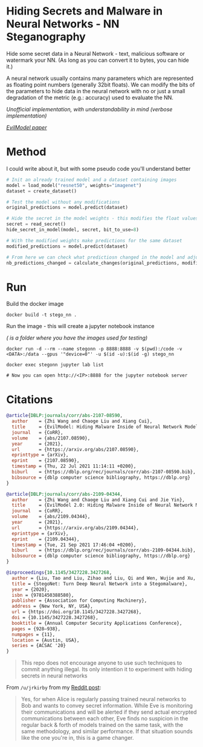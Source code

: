 # Hiding Secrets and Malware in Neural Networks - NN Steganography

Hide some secret data in a Neural Network - text, malicious software or watermark your NN.
(As long as you can convert it to bytes, you can hide it.)

A neural network usually contains many parameters which are represented as floating point numbers
(generally 32bit floats). We can modify the bits of the parameters to hide data in the neural network with no or just
a small degradation of the metric (e.g.: accuracy) used to evaluate the NN.

*Unofficial implementation, with understandability in mind (verbose implementation)*

[*EvilModel paper*](https://arxiv.org/abs/2107.08590)

# Method

I could write about it, but with some pseudo code you'll understand better

```python
# Init an already trained model and a dataset containing images
model = load_model("resnet50", weights="imagenet")
dataset = create_dataset()

# Test the model without any modifications
original_predictions = model.predict(dataset)

# Hide the secret in the model weights - this modifies the float values in the model
secret = read_secret()
hide_secret_in_model(model, secret, bit_to_use=8)

# With the modified weights make predictions for the same dataset
modified_predictions = model.predict(dataset)

# From here we can check what predictiosn changed in the model and adjust the hiding of the secret if necessary
nb_predictions_changed = calculate_changes(original_predictions, modified_predictions)
```

# Run

Build the docker image

```shell
docker build -t stego_nn .
```

Run the image - this will create a jupyter notebook instance

*(<DATA> is a folder where you have the images used for testing)*

```shell
docker run -d --rm --name stegonn -p 8888:8888 -v $(pwd):/code -v <DATA>:/data --gpus '"device=0"' -u $(id -u):$(id -g) stego_nn

docker exec stegonn jupyter lab list

# Now you can open http://<IP>:8888 for the jupyter notebook server
```

# Citations

```bibtex
@article{DBLP:journals/corr/abs-2107-08590,
  author    = {Zhi Wang and Chaoge Liu and Xiang Cui},
  title     = {EvilModel: Hiding Malware Inside of Neural Network Models},
  journal   = {CoRR},
  volume    = {abs/2107.08590},
  year      = {2021},
  url       = {https://arxiv.org/abs/2107.08590},
  eprinttype = {arXiv},
  eprint    = {2107.08590},
  timestamp = {Thu, 22 Jul 2021 11:14:11 +0200},
  biburl    = {https://dblp.org/rec/journals/corr/abs-2107-08590.bib},
  bibsource = {dblp computer science bibliography, https://dblp.org}
}
```

```bibtex
@article{DBLP:journals/corr/abs-2109-04344,
  author    = {Zhi Wang and Chaoge Liu and Xiang Cui and Jie Yin},
  title     = {EvilModel 2.0: Hiding Malware Inside of Neural Network Models},
  journal   = {CoRR},
  volume    = {abs/2109.04344},
  year      = {2021},
  url       = {https://arxiv.org/abs/2109.04344},
  eprinttype = {arXiv},
  eprint    = {2109.04344},
  timestamp = {Tue, 21 Sep 2021 17:46:04 +0200},
  biburl    = {https://dblp.org/rec/journals/corr/abs-2109-04344.bib},
  bibsource = {dblp computer science bibliography, https://dblp.org}
}
```

```bibtex
@inproceedings{10.1145/3427228.3427268,
  author = {Liu, Tao and Liu, Zihao and Liu, Qi and Wen, Wujie and Xu, Wenyao and Li, Ming},
  title = {StegoNet: Turn Deep Neural Network into a Stegomalware},
  year = {2020},
  isbn = {9781450388580},
  publisher = {Association for Computing Machinery},
  address = {New York, NY, USA},
  url = {https://doi.org/10.1145/3427228.3427268},
  doi = {10.1145/3427228.3427268},
  booktitle = {Annual Computer Security Applications Conference},
  pages = {928–938},
  numpages = {11},
  location = {Austin, USA},
  series = {ACSAC '20}
}
```

> This repo does not encourage anyone to use such techniques to commit anything illegal. Its only intention it to
> experiment with hiding secrets in neural networks

From `/u/jrkirby` from my [Reddit post](https://www.reddit.com/r/MachineLearning/comments/vnggck/p_neural_network_steganography_implementation/):

> Yes, for when Alice is regularly passing trained neural networks to Bob and wants to convey secret information. While Eve is monitoring their communications and will be alerted if they send actual encrypted communications between each other, Eve finds no suspicion in the regular back & forth of models trained on the same task, with the same methodology, and similar performance.
If that situation sounds like the one you're in, this is a game changer.
